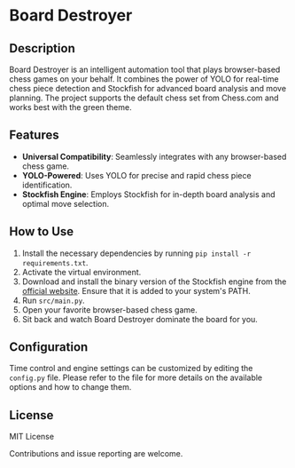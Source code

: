 # Board Destroyer

## Description

Board Destroyer is an intelligent automation tool that plays browser-based chess games on your behalf. It combines the power of YOLO for real-time chess piece detection and Stockfish for advanced board analysis and move planning. The project supports the default chess set from Chess.com and works best with the green theme.

## Features

- **Universal Compatibility**: Seamlessly integrates with any browser-based chess game.
- **YOLO-Powered**: Uses YOLO for precise and rapid chess piece identification.
- **Stockfish Engine**: Employs Stockfish for in-depth board analysis and optimal move selection.

## How to Use

1. Install the necessary dependencies by running `pip install -r requirements.txt`.
2. Activate the virtual environment.
3. Download and install the binary version of the Stockfish engine from the [official website](https://stockfishchess.org/download/). Ensure that it is added to your system's PATH.
4. Run `src/main.py`.
5. Open your favorite browser-based chess game.
6. Sit back and watch Board Destroyer dominate the board for you.

## Configuration

Time control and engine settings can be customized by editing the `config.py` file. Please refer to the file for more details on the available options and how to change them.

## License

MIT License

Contributions and issue reporting are welcome.
